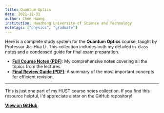 ```yaml
---
title: Quantum Optics
date: 2021-12-31
author: Chen Huang
institution: Huazhong University of Science and Technology
notetags: ["physics", "graduate"]
---
```


Here is a complete study system for the **Quantum Optics** course, taught by Professor Jia-Hua Li. This collection includes both my detailed in-class notes and a condensed guide for final exam preparation.

- [**Full Course Notes (PDF)**](/notes/quantum-optics/pdf/quantum-optics.pdf): My comprehensive notes covering all the topics from the lectures.
- [**Final Review Guide (PDF)**](/notes/quantum-optics/pdf/review-quantum-optics.pdf): A summary of the most important concepts for efficient revision.

---

This is just one part of my HUST course notes collection. If you find this resource helpful, I'd appreciate a star on the GitHub repository!

[**View on GitHub**](https://github.com/chenx820/HUST-course-notes)
